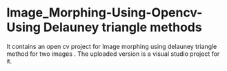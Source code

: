 # Image_Morphing-Using-Opencv- Using Delauney triangle methods 
It contains an open cv project for Image morphing using delauney triangle  method for two images .
The uploaded version is a visual studio project for it.
